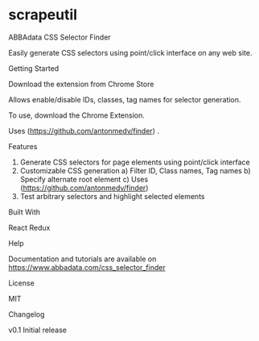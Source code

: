 # scrapeutil

ABBAdata CSS Selector Finder

Easily generate CSS selectors using point/click interface on any web site.

Getting Started

Download the extension from Chrome Store

Allows enable/disable IDs, classes, tag names for selector generation.

To use, download the Chrome Extension.

Uses (https://github.com/antonmedv/finder) .

Features

1. Generate CSS selectors for page elements using point/click interface
2. Customizable CSS generation
   a) Filter ID, Class names, Tag names
   b) Specify alternate root element
   c) Uses (https://github.com/antonmedv/finder)
3. Test arbitrary selectors and highlight selected elements

Built With

React
Redux

Help

Documentation and tutorials are available on https://www.abbadata.com/css_selector_finder

License

MIT

Changelog

v0.1
Initial release
